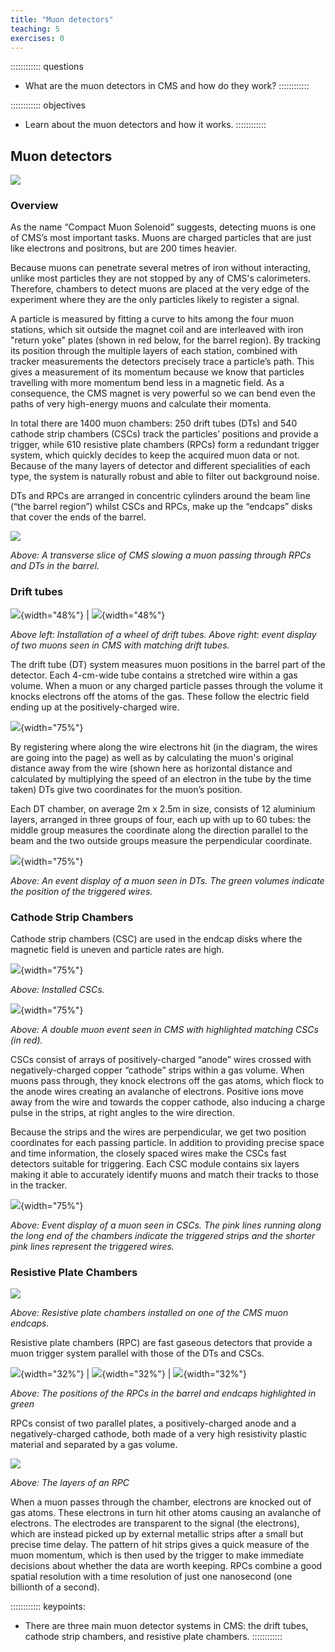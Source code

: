 ```yaml
---
title: "Muon detectors"
teaching: 5
exercises: 0
---
```


:::::::::::: questions
- What are the muon detectors in CMS and how do they work?
::::::::::::

:::::::::::: objectives
- Learn about the muon detectors and how it works.
::::::::::::


## Muon detectors

![](../fig/cms_muons.png)

### Overview

As the name “Compact Muon Solenoid” suggests, detecting muons is one of CMS’s most important tasks.
Muons are charged particles that are just like electrons and positrons, but are 200 times heavier.

Because muons can penetrate several metres of iron without interacting, unlike most particles they are not stopped by any of CMS's calorimeters. Therefore, chambers to detect muons are placed at the very edge of the experiment where they are the only particles likely to register a signal.

A particle is measured by fitting a curve to hits among the four muon stations, which sit outside the magnet coil and are interleaved with iron "return yoke" plates (shown in red below, for the barrel region). By tracking its position through the multiple layers of each station, combined with tracker measurements the detectors precisely trace a particle’s path. This gives a measurement of its momentum because we know that particles travelling with more momentum bend less in a magnetic field. As a consequence, the CMS magnet is very powerful so we can bend even the paths of very high-energy muons and calculate their momenta.

In total there are 1400 muon chambers: 250 drift tubes (DTs) and 540 cathode strip chambers (CSCs) track the particles’ positions and provide a trigger, while 610 resistive plate chambers (RPCs) form a redundant trigger system, which quickly decides to keep the acquired muon data or not. Because of the many layers of detector and different specialities of each type, the system is naturally robust and able to filter out background noise.

DTs and RPCs are arranged in concentric cylinders around the beam line (“the barrel region”) whilst CSCs and RPCs, make up the “endcaps” disks that cover the ends of the barrel.

![](../fig/MuStations.gif)

*Above: A transverse slice of CMS slowing a muon passing through RPCs and DTs in the barrel.*

### Drift tubes

![](../fig/oreach-2007-001_08.jpg){width="48%"} | ![](../fig/muon_event_dt.png){width="48%"}

*Above left: Installation of a wheel of drift tubes. Above right: event display of two muons seen in CMS with matching drift tubes.*

The drift tube (DT) system measures muon positions in the barrel part of the detector. Each 4-cm-wide tube contains a stretched wire within a gas volume. When a muon or any charged particle passes through the volume it knocks electrons off the atoms of the gas. These follow the electric field ending up at the positively-charged wire.

![](../fig/dt_design.png){width="75%"}

By registering where along the wire electrons hit (in the diagram, the wires are going into the page) as well as by calculating the muon's original distance away from the wire (shown here as horizontal distance and calculated by multiplying the speed of an electron in the tube by the time taken) DTs give two coordinates for the muon’s position.

Each DT chamber, on average 2m x 2.5m in size, consists of 12 aluminium layers, arranged in three groups of four, each up with up to 60 tubes: the middle group measures the coordinate along the direction parallel to the beam and the two outside groups measure the perpendicular coordinate.

![](../fig/muon_dt_rechits.png){width="75%"}

*Above: An event display of a muon seen in DTs. The green volumes indicate the position of the triggered wires.*

### Cathode Strip Chambers

Cathode strip chambers (CSC) are used in the endcap disks where the magnetic field is uneven and particle rates are high.

![](../fig/oreach-2005-011.jpg){width="75%"}

*Above: Installed CSCs.*

![](../fig/muon_csc_event.png){width="75%"}

*Above: A double muon event seen in CMS with highlighted matching CSCs (in red).*

CSCs consist of arrays of positively-charged “anode” wires crossed with negatively-charged copper “cathode” strips within a gas volume. When muons pass through, they knock electrons off the gas atoms, which flock to the anode wires creating an avalanche of electrons. Positive ions move away from the wire and towards the copper cathode, also inducing a charge pulse in the strips, at right angles to the wire direction.

Because the strips and the wires are perpendicular, we get two position coordinates for each passing particle.
In addition to providing precise space and time information, the closely spaced wires make the CSCs fast detectors suitable for triggering. Each CSC module contains six layers making it able to accurately identify muons and match their tracks to those in the tracker.

![](../fig/muon_csc_digis.png){width="75%"}

*Above: Event display of a muon seen in CSCs. The pink lines running along the long end of the chambers indicate the triggered strips and the shorter pink lines represent the triggered wires.*

### Resistive Plate Chambers

![](../fig/oreach-2006-011.jpg)

*Above: Resistive plate chambers installed on one of the CMS muon endcaps.*

Resistive plate chambers (RPC) are fast gaseous detectors that provide a muon trigger system parallel with those of the DTs and CSCs.

![](../fig/muons_0.png){width="32%"} | ![](../fig/muons_rpc_barrel.png){width="32%"} | ![](../fig/muons_rpc_endcaps.png){width="32%"}

*Above: The positions of the RPCs in the barrel and endcaps highlighted in green*

RPCs consist of two parallel plates, a positively-charged anode and a negatively-charged cathode, both made of a very high resistivity plastic material and separated by a gas volume.

![](../fig/RPClayers.jpg)

*Above: The layers of an RPC*

When a muon passes through the chamber, electrons are knocked out of gas atoms. These electrons in turn hit other atoms causing an avalanche of electrons. The electrodes are transparent to the signal (the electrons), which are instead picked up by external metallic strips after a small but precise time delay. The pattern of hit strips gives a quick measure of the muon momentum, which is then used by the trigger to make immediate decisions about whether the data are worth keeping. RPCs combine a good spatial resolution with a time resolution of just one nanosecond (one billionth of a second).



:::::::::::: keypoints:
- There are three main muon detector systems in CMS: the drift tubes, cathode strip chambers, and resistive plate chambers.
::::::::::::
